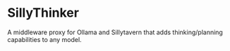 # SillyThinker
A middleware proxy for Ollama and Sillytavern that adds thinking/planning capabilities to any model.

